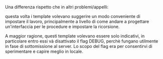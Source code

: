 Una differenza rispetto che in altri problemi/appelli:

questa volta i template volevano suggerire un modo conveniente di impostare il lavoro, principalmente a livello di come andare a progettare un'interfaccia per le procedure e impostare la ricorsione.

A maggior ragione, questi template volevano essere solo indicativi, in particolare entro essi và disattivato il flag DEBUG, perchè fungano utilmente in fase di sottomissione al server.
Lo scopo del flag era per consentirvi di sperimentare e capire meglio in locale.
